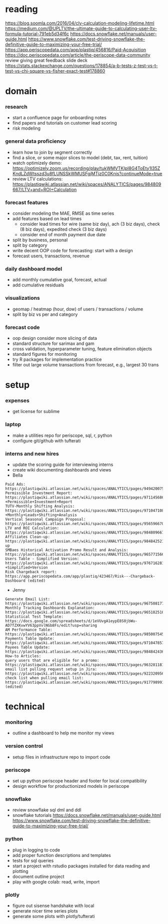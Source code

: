 # reading

https://blog.soomla.com/2016/04/clv-calculation-modeling-lifetime.html
https://medium.com/@UPLTV/the-ultimate-guide-to-calculating-user-ltv-formula-tutorial-791eb5d34f6c
https://docs.snowflake.net/manuals/user-guide.html
https://www.snowflake.com/test-driving-snowflake-the-definitive-guide-to-maximizing-your-free-trial/
https://app.periscopedata.com/app/plastiq/456816/Paid-Acquisition
https://doc.periscopedata.com/article/the-periscope-data-community
review giving great feedback slide deck
https://stats.stackexchange.com/questions/178854/a-b-tests-z-test-vs-t-test-vs-chi-square-vs-fisher-exact-test#178860

# domain

### research

* start a confluence page for onboarding notes
* find papers and tutorials on customer lead scoring
* risk modeling

### general data proficiency

* learn how to join by segment correctly
* find a slice, or some major slices to model (debt, tax, rent, tuition)
* watch optimizely demo: https://optimizely.zoom.us/recording/play/tukWMVTKIpI8G4ToEty1l35ZKndLZdWtsszd3u8fLUNSSkWMUSFgjMTjz0C0Knis?continueMode=true
* review LTV calculations: https://plastiqwiki.atlassian.net/wiki/spaces/ANALYTICS/pages/984809667/LTV+and+ROI+Calculation

### forecast features

* consider modeling the MAE, RMSE as time series
* add features based on lead times
  * consider lead times for wire (same biz day), ach (3 biz days), check (8 biz days), expedited check (3 biz days)
  * consider end of month payment due date
* split by business, personal
* split by category
* write decent OOP code for forecasting: start with a design
* forecast users, transactions, revenue

### daily dashboard model

* add monthly cumulative goal, forecast, actual
* add cumulative residuals

### visualizations

* geomap / heatmap (hour, dow) of users / transactions / volume
* split by biz vs per and category

### forecast code

* oop design consider more slicing of data
* standard structure for sarimax and gam
* cross validation, hyperparameter tuning, feature elimination objects
* standard figures for monitoring
* try R packages for implementation practice
* filter out large volume transactions from forecast, e.g., largest 30 trans

# setup

### expenses

* get license for sublime

### laptop

* make a utilities repo for periscope, sql, r, python
* configure git/github with tufterati

### interns and new hires

* update the scoring guide for interviewing interns
* create wiki documenting dashboards and views
* Bella

```
Paid Ads: https://plastiqwiki.atlassian.net/wiki/spaces/ANALYTICS/pages/949420075/Paid+Ads+Report+Updates
Permissible Investment Report: https://plastiqwiki.atlassian.net/wiki/spaces/ANALYTICS/pages/971145686/Accounting+-+Permissible+Investment+Report
TUTV-Monthly Shifting Analysis: https://plastiqwiki.atlassian.net/wiki/spaces/ANALYTICS/pages/971047108/TUTV+-+Monthly+Leads+Shifting+Analysis
Vertical Seasonal Campaign Proposal: https://plastiqwiki.atlassian.net/wiki/spaces/ANALYTICS/pages/956596670/Vertical+Seasonal+Campaign+Proposal
LTV and ROI Calculation:
https://plastiqwiki.atlassian.net/wiki/spaces/ANALYTICS/pages/984809667/LTV+and+ROI+Calculation
Affiliates Clean-up: https://plastiqwiki.atlassian.net/wiki/spaces/ANALYTICS/pages/984842521/Affiliates+Clean-up
SMBaes Historical Activation Promo Result and Analysis: https://plastiqwiki.atlassian.net/wiki/spaces/ANALYTICS/pages/965771566/SMBaes+Historical+Activation+Promo+Result+and+Analysis
Users Table - Simplified Version: https://plastiqwiki.atlassian.net/wiki/spaces/ANALYTICS/pages/976716281/Users+Table+-+Simplified+Version
Risk Chargeback report: https://app.periscopedata.com/app/plastiq/423467/Risk---Chargeback-Dashboard (edited) 
```

* Jenny

```
Generate Email List:
https://plastiqwiki.atlassian.net/wiki/spaces/ANALYTICS/pages/967508177/Generating+Email+Lists
Monthly Tracking Dashboards Explanation:
https://plastiqwiki.atlassian.net/wiki/spaces/ANALYTICS/pages/965182516/TUTV+Monthly+Performance+Tracking+Dashboards
Statistical Test Template:
https://docs.google.com/spreadsheets/d/1eVUvgA1eypE8S0jbWu-AD7fZXKvwYV63ppVvlNGb8Fs/edit?usp=sharing
AM Performance Table:
https://plastiqwiki.atlassian.net/wiki/spaces/ANALYTICS/pages/985007545/AM+Performance+Table
Payments Table Update: https://plastiqwiki.atlassian.net/wiki/spaces/ANALYTICS/pages/971047857/Payments+Table+Update
Payees Table Update:
https://plastiqwiki.atlassian.net/wiki/spaces/ANALYTICS/pages/984842436/Payees+Table+Update
How-to Articles:
query users that are eligible for a promo:
https://plastiqwiki.atlassian.net/wiki/spaces/ANALYTICS/pages/963281181/How+to+query+users+that+are+eligible+for+a+certain+promotion
email list pulling request setup in Jira:
https://plastiqwiki.atlassian.net/wiki/spaces/ANALYTICS/pages/922320956/How+To+Request+Email+List+Pull+using+Jira
check list when pulling email list:
https://plastiqwiki.atlassian.net/wiki/spaces/ANALYTICS/pages/917798991/Checklist+for+Email+Planning (edited) 
```

# technical

### monitoring

* outline a dashboard to help me monitor my views

### version control

* setup files in infrastructure repo to import code

### periscope

* set up python periscope header and footer for local compatibility
* design workflow for productionized models in periscope

### snowflake

* review snowflake sql dml and ddl
* snowflake tutorials
https://docs.snowflake.net/manuals/user-guide.html
https://www.snowflake.com/test-driving-snowflake-the-definitive-guide-to-maximizing-your-free-trial/

### python

* plug in logging to code
* add proper function descriptions and templates
* tests for sql queries
* start a project with rstudio packages installed for data reading and plotting
* document outline project
* play with google colab: read, write, import

### plotly

* figure out sisense handshake with local
* generate nicer time series plots
* generate some plots with plotly/tufterati
